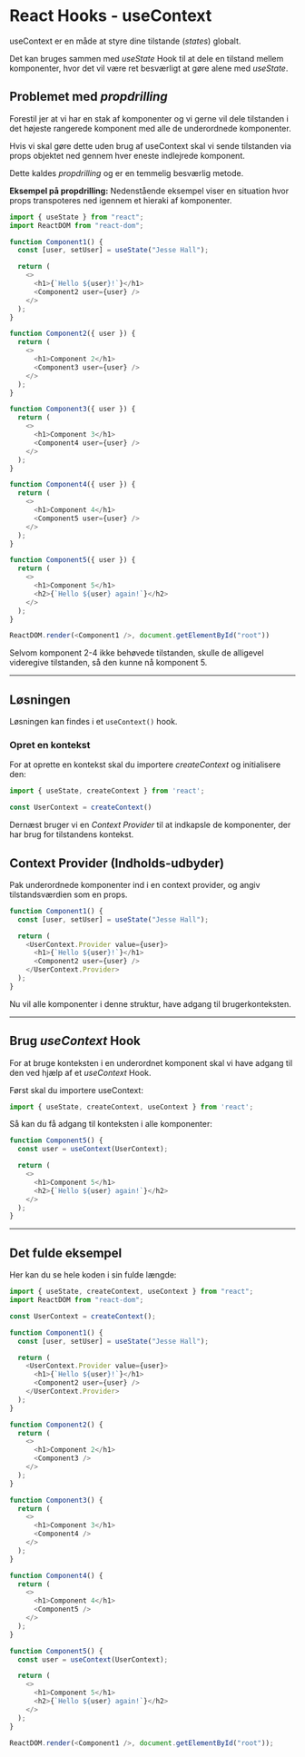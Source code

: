 # React Hooks - useContext 

useContext er en måde at styre dine tilstande (*states*) globalt.

Det kan bruges sammen med *useState* Hook til at dele en tilstand mellem  komponenter, hvor det vil være ret besværligt at gøre alene med *useState*.

## Problemet med *propdrilling*
Forestil jer at vi har en stak af komponenter og vi gerne vil dele tilstanden i det højeste rangerede komponent med alle de underordnede komponenter.

Hvis vi skal gøre dette uden brug af useContext skal vi sende tilstanden via props objektet ned gennem hver eneste indlejrede komponent. 

Dette kaldes *propdrilling* og er en temmelig besværlig metode.

**Eksempel på propdrilling:**
Nedenstående eksempel viser en situation hvor props transpoteres ned igennem et hieraki af komponenter.
```js
import { useState } from "react";
import ReactDOM from "react-dom";

function Component1() {
  const [user, setUser] = useState("Jesse Hall");

  return (
    <>
      <h1>{`Hello ${user}!`}</h1>
      <Component2 user={user} />
    </>
  );
}

function Component2({ user }) {
  return (
    <>
      <h1>Component 2</h1>
      <Component3 user={user} />
    </>
  );
}

function Component3({ user }) {
  return (
    <>
      <h1>Component 3</h1>
      <Component4 user={user} />
    </>
  );
}

function Component4({ user }) {
  return (
    <>
      <h1>Component 4</h1>
      <Component5 user={user} />
    </>
  );
}

function Component5({ user }) {
  return (
    <>
      <h1>Component 5</h1>
      <h2>{`Hello ${user} again!`}</h2>
    </>
  );
}

ReactDOM.render(<Component1 />, document.getElementById("root"))
```
Selvom komponent 2-4 ikke behøvede tilstanden, skulle de alligevel videregive tilstanden, så den kunne nå komponent 5.
___
## Løsningen
Løsningen kan findes i et `useContext()` hook.

### Opret en kontekst
For at oprette en kontekst skal du importere *createContext* og initialisere den:
```js
import { useState, createContext } from 'react';

const UserContext = createContext()
```
Dernæst bruger vi en *Context Provider* til at indkapsle de komponenter, der har brug for tilstandens kontekst.
## Context Provider (Indholds-udbyder)
Pak underordnede komponenter ind i en context provider, og angiv tilstandsværdien som en props.
```js
function Component1() {
  const [user, setUser] = useState("Jesse Hall");

  return (
    <UserContext.Provider value={user}>
      <h1>{`Hello ${user}!`}</h1>
      <Component2 user={user} />
    </UserContext.Provider>
  );
}
```
Nu vil alle komponenter i denne struktur, have adgang til brugerkonteksten.
___
## Brug *useContext* Hook
For at bruge konteksten i en underordnet komponent skal vi have adgang til den ved hjælp af et *useContext* Hook.

Først skal du importere useContext:
```js
import { useState, createContext, useContext } from 'react';
```
Så kan du få adgang til konteksten i alle komponenter:
```js
function Component5() {
  const user = useContext(UserContext);

  return (
    <>
      <h1>Component 5</h1>
      <h2>{`Hello ${user} again!`}</h2>
    </>
  );
}
```
___
## Det fulde eksempel
Her kan du se hele koden i sin fulde længde:

```js
import { useState, createContext, useContext } from "react";
import ReactDOM from "react-dom";

const UserContext = createContext();

function Component1() {
  const [user, setUser] = useState("Jesse Hall");

  return (
    <UserContext.Provider value={user}>
      <h1>{`Hello ${user}!`}</h1>
      <Component2 user={user} />
    </UserContext.Provider>
  );
}

function Component2() {
  return (
    <>
      <h1>Component 2</h1>
      <Component3 />
    </>
  );
}

function Component3() {
  return (
    <>
      <h1>Component 3</h1>
      <Component4 />
    </>
  );
}

function Component4() {
  return (
    <>
      <h1>Component 4</h1>
      <Component5 />
    </>
  );
}

function Component5() {
  const user = useContext(UserContext);

  return (
    <>
      <h1>Component 5</h1>
      <h2>{`Hello ${user} again!`}</h2>
    </>
  );
}

ReactDOM.render(<Component1 />, document.getElementById("root"));
```
